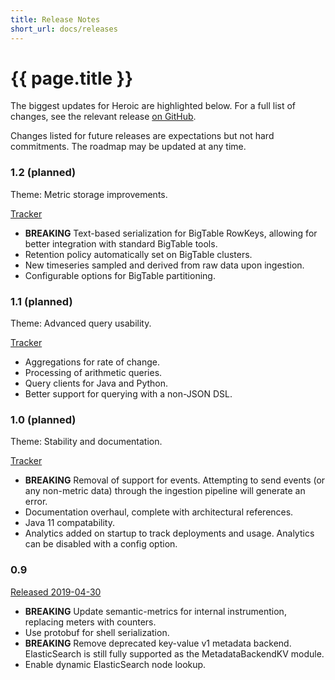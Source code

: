```yaml
---
title: Release Notes
short_url: docs/releases
---
```


# {{ page.title }}

The biggest updates for Heroic are highlighted below. For a full list of changes, see the relevant release [on GitHub](https://github.com/spotify/heroic/releases).

Changes listed for future releases are expectations but not hard commitments. The roadmap may be updated at any time.

### 1.2 (planned)

Theme: Metric storage improvements.

[Tracker](https://github.com/spotify/heroic/milestone/3)

- **BREAKING** Text-based serialization for BigTable RowKeys, allowing for better integration with standard BigTable tools.
- Retention policy automatically set on BigTable clusters.
- New timeseries sampled and derived from raw data upon ingestion.
- Configurable options for BigTable partitioning.

### 1.1 (planned)

Theme: Advanced query usability.

[Tracker](https://github.com/spotify/heroic/milestone/2)

- Aggregations for rate of change.
- Processing of arithmetic queries.
- Query clients for Java and Python.
- Better support for querying with a non-JSON DSL.

### 1.0 (planned)

Theme: Stability and documentation.

[Tracker](https://github.com/spotify/heroic/milestone/1)

- **BREAKING** Removal of support for events. Attempting to send events (or any non-metric data) through the ingestion pipeline will generate an error.
- Documentation overhaul, complete with architectural references.
- Java 11 compatability.
- Analytics added on startup to track deployments and usage. Analytics can be disabled with a config option.

### 0.9

[Released 2019-04-30](https://github.com/spotify/heroic/releases/tag/0.9.0)

- **BREAKING** Update semantic-metrics for internal instrumention, replacing meters with counters.
- Use protobuf for shell serialization.
- **BREAKING** Remove deprecated key-value v1 metadata backend. ElasticSearch is still fully supported as the MetadataBackendKV module.
- Enable dynamic ElasticSearch node lookup.
